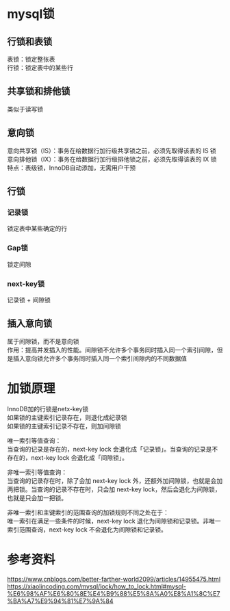 # mysql锁
## 行锁和表锁
表锁：锁定整张表  
行锁：锁定表中的某些行  

## 共享锁和排他锁
类似于读写锁  

## 意向锁
意向共享锁（IS）：事务在给数据行加行级共享锁之前，必须先取得该表的 IS 锁  
意向排他锁（IX）：事务在给数据行加行级排他锁之前，必须先取得该表的 IX 锁   
特点：表级锁，InnoDB自动添加，无需用户干预  

## 行锁
### 记录锁
锁定表中某些确定的行  

### Gap锁
锁定间隙  

### next-key锁
记录锁 + 间隙锁

## 插入意向锁
属于间隙锁，而不是意向锁   
作用：提高并发插入的性能。间隙锁不允许多个事务同时插入同一个索引间隙，但是插入意向锁允许多个事务同时插入同一个索引间隙内的不同数据值   


# 加锁原理
InnoDB加的行锁是netx-key锁  
如果锁的主键索引记录存在，则退化成纪录锁  
如果锁的主键索引记录不存在，则加间隙锁  

唯一索引等值查询：  
当查询的记录是存在的，next-key lock 会退化成「记录锁」。当查询的记录是不存在的，next-key lock 会退化成「间隙锁」。  

非唯一索引等值查询：  
当查询的记录存在时，除了会加 next-key lock 外，还额外加间隙锁，也就是会加两把锁。当查询的记录不存在时，只会加 next-key lock，然后会退化为间隙锁，也就是只会加一把锁。  

非唯一索引和主键索引的范围查询的加锁规则不同之处在于：  
唯一索引在满足一些条件的时候，next-key lock 退化为间隙锁和记录锁。非唯一索引范围查询，next-key lock 不会退化为间隙锁和记录锁。  


# 参考资料
https://www.cnblogs.com/better-farther-world2099/articles/14955475.html  
https://xiaolincoding.com/mysql/lock/how_to_lock.html#mysql-%E6%98%AF%E6%80%8E%E4%B9%88%E5%8A%A0%E8%A1%8C%E7%BA%A7%E9%94%81%E7%9A%84

